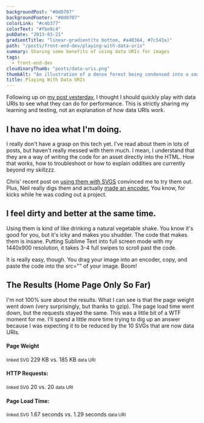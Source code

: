 ```yaml
---
backgroundPost: "#0d0707"
backgroundFooter: "#0d0707"
colorLink: "#c4b377"
colorText: "#fbe9c4"
pubDate: "2013-03-21"
gradientTitle: "linear-gradient(to bottom, #a48364, #7c543a)"
path: "/posts/front-end-dev/playing-with-data-uris"
summary: Sharing some benefits of using data URIs for images
tags:
  - front-end-dev
cloudinaryThumb: "posts/data-uris.png"
thumbAlt: "An illustration of a dense forest being condensed into a small glass jar, with miniature trees and wildlife inside, viewed from a side perspective, in the style of a whimsical painting --v 5 --ar 3:2"
title: Playing With Data URIs
---
```


Following up on [my post yesterday,](/posts/front-end-dev/going-live-with-number-five) I thought I should quickly play with data URIs to see what they can do for performance. This is strictly sharing my learning and testing, not an explanation of how data URIs work.

## I have no idea what I'm doing.

I really don't have a grasp on this tech yet. I've read about them in lots of posts, but haven't really messed with them much. I mean, I understand that they are a way of writing the code for an asset directly into the HTML. How that works, how to troubleshoot or how to explain oddities are currently beyond my skillzzz.

Chris' recent post on [using them with SVGS](http://css-tricks.com/using-svg) convinced me to try them out. Plus, Neil really digs them and actually [made an encoder.](http://base64.neil.mixture.io) You know, for kicks while he was coding out a project.

## I feel dirty and better at the same time.

Using them is kind of like drinking a natural vegetable shake. You know it's good for you, but it's icky and makes you shudder. The code that makes them is insane. Putting Sublime Text into full screen mode with my 1440x900 resolution, it takes 3-4 full swipes to scroll past the code.

It is really easy, though. You drag your image into an encoder, copy, and paste the code into the src="" of your image. Boom!

## The Results (Home Page Only So Far)

I'm not 100% sure about the results. What I can see is that the page weight went down (very surprisingly, but thanks to gzip). The page load time went down, but the requests stayed the same. This was a little bit of a WTF moment for me. I'll spend a little more time trying to dig up an answer because I was expecting it to be reduced by the 10 SVGs that are now data URIs.

#### Page Weight

<small>linked SVG</small> 229 KB vs. 185 KB <small>data URI</small>

#### HTTP Requests:

<small>linked SVG</small> 20 vs. 20 <small>data URI</small>

#### Page Load Time:

<small>linked SVG</small> 1.67 seconds vs. 1.29 seconds <small>data URI</small>
